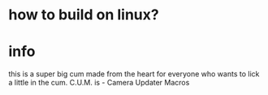 # how to build on linux?

# info
this is a super big cum made from the heart for everyone who wants to lick a little in the cum.
C.U.M. is - Camera Updater Macros
